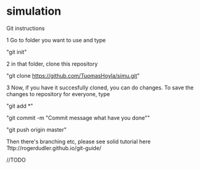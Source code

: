 # simulation

Git instructions

1 Go to folder you want to use and type

"git init"

2 in that folder, clone this repository

"git clone https://github.com/TuomasHoyla/simu.git"

3 Now, if you have it succesfully cloned, you can do changes. To save the changes to repository for everyone, type


"git add *"


"git commit -m "Commit message what have you done""


"git push origin master"

Then there's branching etc, please see solid tutorial here
Tttp://rogerdudler.github.io/git-guide/

//TODO
